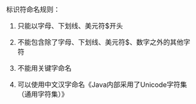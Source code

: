 <font size="4">
标识符命名规则：

1. 只能以字母、下划线、美元符$开头

1. 不能包含除了字母、下划线、美元符$、数字之外的其他字符

1. 不能用关键字命名

1. 可以使用中文汉字命名《Java内部采用了Unicode字符集（通用字符集）》
</font>


